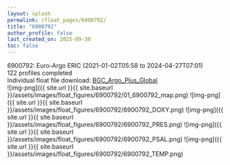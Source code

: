 ```yaml
---
layout: splash
permalink: /float_pages/6900792/
title: "6900792"
author_profile: false
last_created_on: 2025-09-30
toc: false
---
```

 
6900792: Euro-Argo ERIC (2021-01-02T05:58 to 2024-04-27T07:01)\
122 profiles completed\
Individual float file download: [BGC_Argo_Plus_Global](https://ftp.soest.hawaii.edu/bgc_argo_plus/Individual_Floats/outliers_removed/6900792_Sprof_processed.nc)\
![img-png]({{ site.url }}{{ site.baseurl }}/assets/images/float_figures/6900792/01_6900792_map.png)
![img-png]({{ site.url }}{{ site.baseurl }}/assets/images/float_figures/6900792/6900792_DOXY.png)
![img-png]({{ site.url }}{{ site.baseurl }}/assets/images/float_figures/6900792/6900792_PRES.png)
![img-png]({{ site.url }}{{ site.baseurl }}/assets/images/float_figures/6900792/6900792_PSAL.png)
![img-png]({{ site.url }}{{ site.baseurl }}/assets/images/float_figures/6900792/6900792_TEMP.png)
